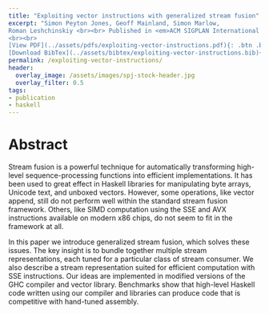 ```yaml
---
title: "Exploiting vector instructions with generalized stream fusion"
excerpt: "Simon Peyton Jones, Geoff Mainland, Simon Marlow,
Roman Leshchinskiy <br><br> Published in <em>ACM SIGPLAN International Conference on Functional Programming (ICFP '13)</em>
<br><br>
[View PDF](../assets/pdfs/exploiting-vector-instructions.pdf){: .btn .btn--info ..btn--large}
[Download BibTex](../assets/bibtex/exploiting-vector-instructions.bib){: .btn .btn--info ..btn--large}"
permalink: /exploiting-vector-instructions/
header:
  overlay_image: /assets/images/spj-stock-header.jpg
  overlay_filter: 0.5
tags:
- publication
- haskell
---
```


# Abstract
Stream fusion is a powerful technique for automatically transforming high-level sequence-processing functions into efficient implementations. It has been used to great effect in Haskell libraries for manipulating byte arrays, Unicode text, and unboxed vectors. However, some operations, like vector append, still do not perform well within the standard stream fusion framework. Others, like SIMD computation using the SSE and AVX instructions available on modern x86 chips, do not seem to fit in the framework at all.

In this paper we introduce generalized stream fusion, which solves these issues. The key insight is to bundle together multiple stream representations, each tuned for a particular class of stream consumer. We also describe a stream representation suited for efficient computation with SSE instructions. Our ideas are implemented in modified versions of the GHC compiler and vector library. Benchmarks show that high-level Haskell code written using our compiler and libraries can produce code that is competitive with hand-tuned assembly.
